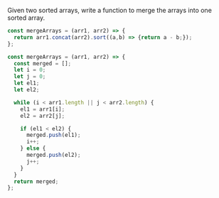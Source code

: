 Given two sorted arrays, write a function to merge the arrays into one sorted array.

```JavaScript
const mergeArrays = (arr1, arr2) => {
  return arr1.concat(arr2).sort((a,b) => {return a - b;});
};
```

```JavaScript
const mergeArrays = (arr1, arr2) => {
  const merged = [];
  let i = 0;
  let j = 0;
  let el1;
  let el2;

  while (i < arr1.length || j < arr2.length) {
    el1 = arr1[i];
    el2 = arr2[j];

    if (el1 < el2) {
      merged.push(el1);
      i++;
    } else {
      merged.push(el2);
      j++;
    }
  }
  return merged;
};
```
